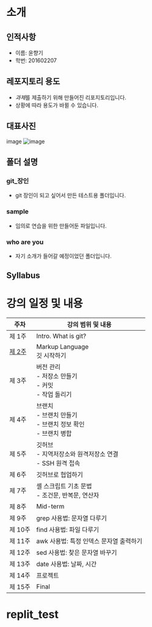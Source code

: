 # 소개

## 인적사항
- 이름: 윤향기
- 학번: 201602207

## 레포지토리 용도

- *과제*를 제출하기 위해 만들어진 리포지토리입니다.
- 상황에 따라 용도가 바뀔 수 있습니다.

## 대표사진

image
![image](https://replit.com/@ppq390/DefenselessPrizeConsulting#%EB%8B%A4%EC%9A%B4%EB%A1%9C%EB%93%9C.jpg)

## 폴더 설명

### git_장인

- git 장인이 되고 싶어서 만든 테스트용 폴더입니다.

### sample

- 임의로 연습을 위한 만들어둔 파일입니다.

### who are you

- 자기 소개가 들어갈 예정이었던 폴더입니다.

## Syllabus

# 강의 일정 및 내용

| 주차  | 강의 범위 및 내용                                         |
|-------|------------------------------------------------------------|
| 제 1주 | Intro. What is git?                                        |
| [제 2주](https://replit.com/@ppq390/DefenselessPrizeConsulting#w2.md) | Markup Language<br>깃 시작하기                              |
| 제 3주 | 버전 관리<br>- 저장소 만들기<br>- 커밋<br>- 작업 돌리기      |
| 제 4주 | 브랜치<br>- 브랜치 만들기<br>- 브랜치 정보 확인<br>- 브랜치 병합 |
| 제 5주 | 깃허브<br>- 지역저장소와 원격저장소 연결<br>- SSH 원격 접속  |
| 제 6주 | 깃허브로 협업하기                                           |
| 제 7주 | 셸 스크립트 기초 문법<br>- 조건문, 반복문, 연산자            |
| 제 8주 | Mid-term                                                   |
| 제 9주 | grep 사용법: 문자열 다루기                                  |
| 제 10주 | find 사용법: 파일 다루기                                    |
| 제 11주 | awk 사용법: 특정 인덱스 문자열 출력하기                      |
| 제 12주 | sed 사용법: 찾은 문자열 바꾸기                              |
| 제 13주 | date 사용법: 날짜, 시간                                    |
| 제 14주 | 프로젝트                                                   |
| 제 15주 | Final                                                     |
# replit_test
